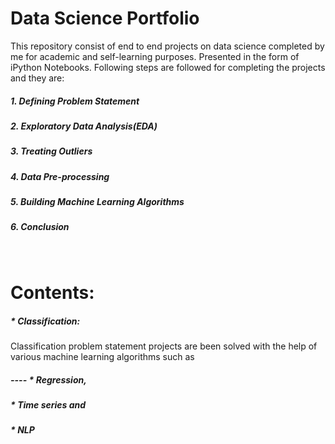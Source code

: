 # Data Science Portfolio
This repository consist of end to end projects on data science completed by me for academic and self-learning purposes. Presented in the form of iPython Notebooks. Following steps are followed for completing the projects and they are:
##### 1. Defining Problem Statement
##### 2. Exploratory Data Analysis(EDA) 
##### 3. Treating Outliers
##### 4. Data Pre-processing
##### 5. Building Machine Learning Algorithms 
##### 6. Conclusion
&nbsp;
&nbsp;
# Contents:
##### * Classification:
Classification problem statement projects are been solved with the help of various machine learning algorithms such as
##### ---- * Regression,
##### * Time series and 
##### * NLP
